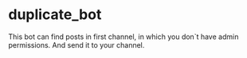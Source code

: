 # duplicate_bot
This bot can find posts in first channel, in which you don`t have admin permissions. And send it to your channel.

